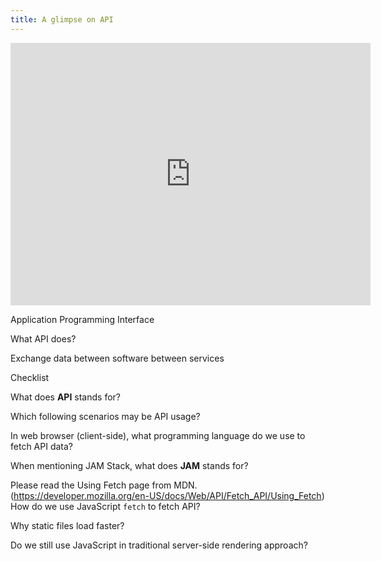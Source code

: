 ```yaml
---
title: A glimpse on API
---
```


<iframe src="https://slides.com/makzan/a-glimpse-on-api/embed" width="576" height="420" scrolling="no" frameborder="0" webkitallowfullscreen mozallowfullscreen allowfullscreen></iframe>

Application
Programming
Interface


What API does?

Exchange data
between software
between services


Checklist

What does **API** stands for?


Which following scenarios may be API usage?



In web browser (client-side), what programming language do we use to fetch API data?

When mentioning JAM Stack, what does **JAM** stands for?



Please read the Using Fetch page from MDN. (https://developer.mozilla.org/en-US/docs/Web/API/Fetch_API/Using_Fetch) How do we use JavaScript `fetch` to fetch API?


Why static files load faster?



Do we still use JavaScript in traditional server-side rendering approach?
